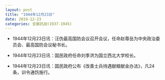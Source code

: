 ```yaml
---
layout: post
title: "1944年12月23日"
date: 2019-12-23
categories: 全面抗战(1937-1945)
---
```


<meta name="referrer" content="no-referrer" />

- 1944年12月23日讯：汪伪最高国防会议召开会议，任命赵尊岳为中央政治委员会、最高国防会议秘书长。 

- 1944年12月23日讯：国民政府任命刘季洪为国立西北大学校长。 

- 1944年12月23日讯：国民政府公布《改善士兵待遇献粮献金办法》，凡24条，训令通饬施行。 

